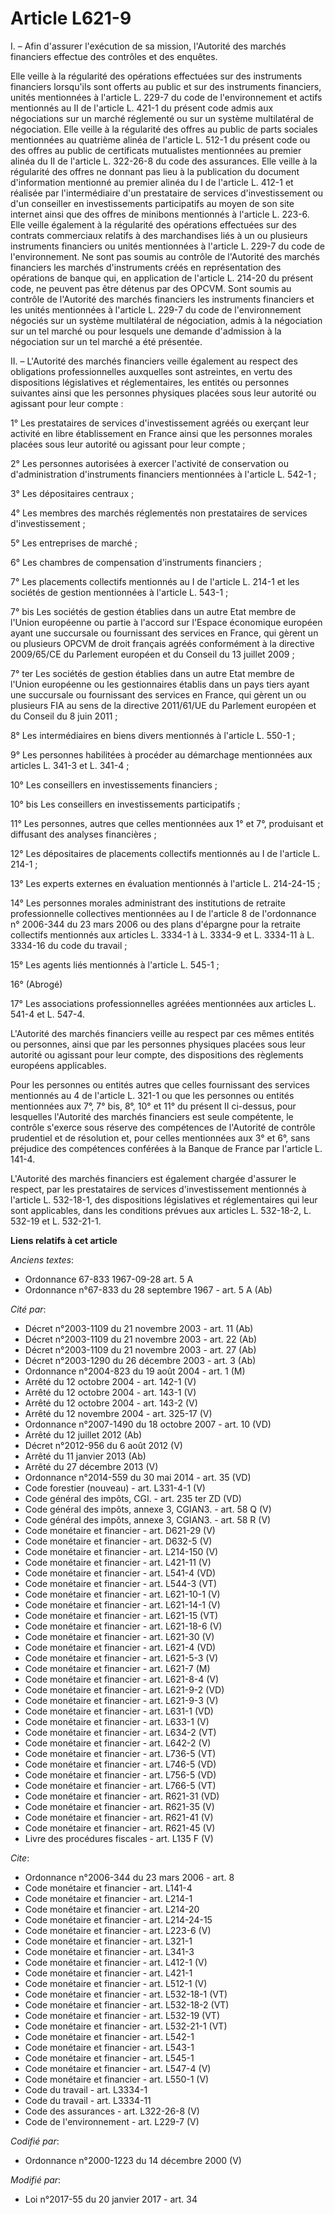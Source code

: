 # Article L621-9

I. – Afin d'assurer l'exécution de sa mission, l'Autorité des marchés financiers effectue des contrôles et des enquêtes.

Elle veille à la régularité des opérations effectuées sur des instruments financiers lorsqu'ils sont offerts au public et sur
des instruments financiers, unités mentionnées à l'article L. 229-7 du code de l'environnement et actifs mentionnés au II de
l'article L. 421-1 du présent code admis aux négociations sur un marché réglementé ou sur un système multilatéral de
négociation. Elle veille à la régularité des offres au public de parts sociales mentionnées au quatrième alinéa de l'article
L. 512-1 du présent code ou des offres au public de certificats mutualistes mentionnées au premier alinéa du II de l'article
L. 322-26-8 du code des assurances. Elle veille à la régularité des offres ne donnant pas lieu à la publication du document
d'information mentionné au premier alinéa du I de l'article L. 412-1 et réalisée par l'intermédiaire d'un prestataire de
services d'investissement ou d'un conseiller en investissements participatifs au moyen de son site internet ainsi que des
offres de minibons mentionnés à l'article L. 223-6. Elle veille également à la régularité des opérations effectuées sur des
contrats commerciaux relatifs à des marchandises liés à un ou plusieurs instruments financiers ou unités mentionnées à
l'article L. 229-7 du code de l'environnement. Ne sont pas soumis au contrôle de l'Autorité des marchés financiers les
marchés d'instruments créés en représentation des opérations de banque qui, en application de l'article L. 214-20 du présent
code, ne peuvent pas être détenus par des OPCVM. Sont soumis au contrôle de l'Autorité des marchés financiers les instruments
financiers et les unités mentionnées à l'article L. 229-7 du code de l'environnement négociés sur un système multilatéral de
négociation, admis à la négociation sur un tel marché ou pour lesquels une demande d'admission à la négociation sur un tel
marché a été présentée.

II. – L'Autorité des marchés financiers veille également au respect des obligations professionnelles auxquelles sont
astreintes, en vertu des dispositions législatives et réglementaires, les entités ou personnes suivantes ainsi que les
personnes physiques placées sous leur autorité ou agissant pour leur compte :

1° Les prestataires de services d'investissement agréés ou exerçant leur activité en libre établissement en France ainsi que
les personnes morales placées sous leur autorité ou agissant pour leur compte ;

2° Les personnes autorisées à exercer l'activité de conservation ou d'administration d'instruments financiers mentionnées à
l'article L. 542-1 ;

3° Les dépositaires centraux ;

4° Les membres des marchés réglementés non prestataires de services d'investissement ;

5° Les entreprises de marché ;

6° Les chambres de compensation d'instruments financiers ;

7° Les placements collectifs mentionnés au I de l'article L. 214-1 et les sociétés de gestion mentionnées à l'article L.
543-1 ;

7° bis Les sociétés de gestion établies dans un autre Etat membre de l'Union européenne ou partie à l'accord sur l'Espace
économique européen ayant une succursale ou fournissant des services en France, qui gèrent un ou plusieurs OPCVM de droit
français agréés conformément à la directive 2009/65/CE du Parlement européen et du Conseil du 13 juillet 2009 ;

7° ter Les sociétés de gestion établies dans un autre Etat membre de l'Union européenne ou les gestionnaires établis dans un
pays tiers ayant une succursale ou fournissant des services en France, qui gèrent un ou plusieurs FIA au sens de la directive
2011/61/UE du Parlement européen et du Conseil du 8 juin 2011 ;

8° Les intermédiaires en biens divers mentionnés à l'article L. 550-1 ;

9° Les personnes habilitées à procéder au démarchage mentionnées aux articles L. 341-3 et L. 341-4 ;

10° Les conseillers en investissements financiers ;

10° bis Les conseillers en investissements participatifs ;

11° Les personnes, autres que celles mentionnées aux 1° et 7°, produisant et diffusant des analyses financières ;

12° Les dépositaires de placements collectifs mentionnés au I de l'article L. 214-1 ;

13° Les experts externes en évaluation mentionnés à l'article L. 214-24-15 ;

14° Les personnes morales administrant des institutions de retraite professionnelle collectives mentionnées au I de l'article
8 de l'ordonnance n° 2006-344 du 23 mars 2006 ou des plans d'épargne pour la retraite collectifs mentionnés aux articles L.
3334-1 à L. 3334-9 et L. 3334-11 à L. 3334-16 du code du travail ;

15° Les agents liés mentionnés à l'article L. 545-1 ;

16° (Abrogé)

17° Les associations professionnelles agréées mentionnées aux articles L. 541-4 et L. 547-4.

L'Autorité des marchés financiers veille au respect par ces mêmes entités ou personnes, ainsi que par les personnes physiques
placées sous leur autorité ou agissant pour leur compte, des dispositions des règlements européens applicables.

Pour les personnes ou entités autres que celles fournissant des services mentionnés au 4 de l'article L. 321-1 ou que les
personnes ou entités mentionnées aux 7°, 7° bis, 8°, 10° et 11° du présent II ci-dessus, pour lesquelles l'Autorité des
marchés financiers est seule compétente, le contrôle s'exerce sous réserve des compétences de l'Autorité de contrôle
prudentiel et de résolution et, pour celles mentionnées aux 3° et 6°, sans préjudice des compétences conférées à la Banque de
France par l'article L. 141-4.

L'Autorité des marchés financiers est également chargée d'assurer le respect, par les prestataires de services
d'investissement mentionnés à l'article L. 532-18-1, des dispositions législatives et réglementaires qui leur sont
applicables, dans les conditions prévues aux articles L. 532-18-2, L. 532-19 et L. 532-21-1.

**Liens relatifs à cet article**

_Anciens textes_:

  - Ordonnance 67-833 1967-09-28 art. 5 A
  - Ordonnance n°67-833 du 28 septembre 1967 - art. 5 A (Ab)

_Cité par_:

  - Décret n°2003-1109 du 21 novembre 2003 - art. 11 (Ab)
  - Décret n°2003-1109 du 21 novembre 2003 - art. 22 (Ab)
  - Décret n°2003-1109 du 21 novembre 2003 - art. 27 (Ab)
  - Décret n°2003-1290 du 26 décembre 2003 - art. 3 (Ab)
  - Ordonnance n°2004-823 du 19 août 2004 - art. 1 (M)
  - Arrêté du 12 octobre 2004 - art. 142-1 (V)
  - Arrêté du 12 octobre 2004 - art. 143-1 (V)
  - Arrêté du 12 octobre 2004 - art. 143-2 (V)
  - Arrêté du 12 novembre 2004 - art. 325-17 (V)
  - Ordonnance n°2007-1490 du 18 octobre 2007 - art. 10 (VD)
  - Arrêté du 12 juillet 2012 (Ab)
  - Décret n°2012-956 du 6 août 2012 (V)
  - Arrêté du 11 janvier 2013 (Ab)
  - Arrêté du 27 décembre 2013 (V)
  - Ordonnance n°2014-559 du 30 mai 2014 - art. 35 (VD)
  - Code forestier (nouveau) - art. L331-4-1 (V)
  - Code général des impôts, CGI. - art. 235 ter ZD (VD)
  - Code général des impôts, annexe 3, CGIAN3. - art. 58 Q (V)
  - Code général des impôts, annexe 3, CGIAN3. - art. 58 R (V)
  - Code monétaire et financier - art. D621-29 (V)
  - Code monétaire et financier - art. D632-5 (V)
  - Code monétaire et financier - art. L214-150 (V)
  - Code monétaire et financier - art. L421-11 (V)
  - Code monétaire et financier - art. L541-4 (VD)
  - Code monétaire et financier - art. L544-3 (VT)
  - Code monétaire et financier - art. L621-10-1 (V)
  - Code monétaire et financier - art. L621-14-1 (V)
  - Code monétaire et financier - art. L621-15 (VT)
  - Code monétaire et financier - art. L621-18-6 (V)
  - Code monétaire et financier - art. L621-30 (V)
  - Code monétaire et financier - art. L621-4 (VD)
  - Code monétaire et financier - art. L621-5-3 (V)
  - Code monétaire et financier - art. L621-7 (M)
  - Code monétaire et financier - art. L621-8-4 (V)
  - Code monétaire et financier - art. L621-9-2 (VD)
  - Code monétaire et financier - art. L621-9-3 (V)
  - Code monétaire et financier - art. L631-1 (VD)
  - Code monétaire et financier - art. L633-1 (V)
  - Code monétaire et financier - art. L634-2 (VT)
  - Code monétaire et financier - art. L642-2 (V)
  - Code monétaire et financier - art. L736-5 (VT)
  - Code monétaire et financier - art. L746-5 (VD)
  - Code monétaire et financier - art. L756-5 (VD)
  - Code monétaire et financier - art. L766-5 (VT)
  - Code monétaire et financier - art. R621-31 (VD)
  - Code monétaire et financier - art. R621-35 (V)
  - Code monétaire et financier - art. R621-41 (V)
  - Code monétaire et financier - art. R621-45 (V)
  - Livre des procédures fiscales - art. L135 F (V)

_Cite_:

  - Ordonnance n°2006-344 du 23 mars 2006 - art. 8
  - Code monétaire et financier - art. L141-4
  - Code monétaire et financier - art. L214-1
  - Code monétaire et financier - art. L214-20
  - Code monétaire et financier - art. L214-24-15
  - Code monétaire et financier - art. L223-6 (V)
  - Code monétaire et financier - art. L321-1
  - Code monétaire et financier - art. L341-3
  - Code monétaire et financier - art. L412-1 (V)
  - Code monétaire et financier - art. L421-1
  - Code monétaire et financier - art. L512-1 (V)
  - Code monétaire et financier - art. L532-18-1 (VT)
  - Code monétaire et financier - art. L532-18-2 (VT)
  - Code monétaire et financier - art. L532-19 (VT)
  - Code monétaire et financier - art. L532-21-1 (VT)
  - Code monétaire et financier - art. L542-1
  - Code monétaire et financier - art. L543-1
  - Code monétaire et financier - art. L545-1
  - Code monétaire et financier - art. L547-4 (V)
  - Code monétaire et financier - art. L550-1 (V)
  - Code du travail - art. L3334-1
  - Code du travail - art. L3334-11
  - Code des assurances - art. L322-26-8 (V)
  - Code de l'environnement - art. L229-7 (V)

_Codifié par_:

  - Ordonnance n°2000-1223 du 14 décembre 2000 (V)

_Modifié par_:

  - Loi n°2017-55 du 20 janvier 2017 - art. 34
